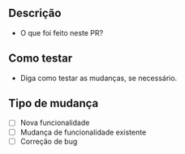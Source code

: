 ## Descrição

- O que foi feito neste PR?

## Como testar

- Diga como testar as mudanças, se necessário.

## Tipo de mudança

- [ ] Nova funcionalidade
- [ ] Mudança de funcionalidade existente
- [ ] Correção de bug
